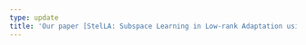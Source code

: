 ```yaml
---
type: update
title: 'Our paper [StelLA: Subspace Learning in Low-rank Adaptation using Stiefel Manifold](https://arxiv.org/abs/2510.01938) has been accepted to [NeurIPS 2025](https://neurips.cc/Conferences/2025) as a **spotlight**!'
---
```


